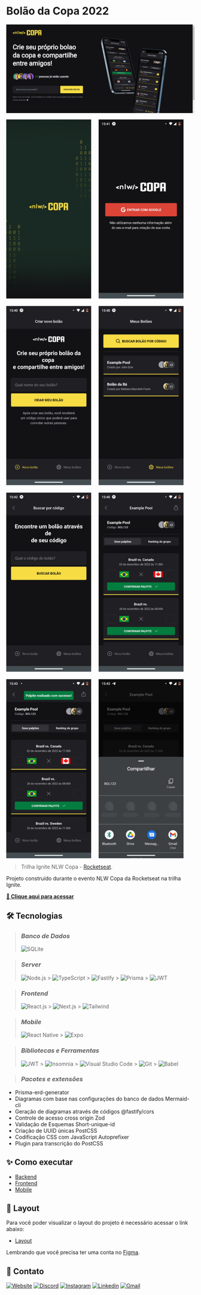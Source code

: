 # **Bolão da Copa 2022**

![web](./.github/web.png)

<div style="display: flex; flex-wrap: wrap; gap: 20px;">
  <img src="./.github/capa.png" alt="capa" style="width: 45%;">
  <img src="./.github/entrar.jpeg" alt="entrar" style="width: 45%;">
  <img src="./.github/criar-bolao.jpeg" alt="criar-bolao" style="width: 45%;">
  <img src="./.github/listagem-bolao.jpeg" alt="listagem-bolao" style="width: 45%;">
  <img src="./.github/buscar-bolao.jpeg" alt="buscar-bolao" style="width: 45%;">
  <img src="./.github/bolao.jpeg" alt="bolao" style="width: 45%;">
  <img src="./.github/bolao-confirmado.jpeg" alt="bolao-confirmado" style="width: 45%;">
  <img src="./.github/compartilhar.jpeg" alt="compartilhar" style="width: 45%;">
</div>

> Trilha Ignite NLW Copa - [Rocketseat](https://lp.rocketseat.com.br/nlw).

Projeto construído durante o evento NLW Copa da Rocketseat na trilha Ignite.

**[🔗 Clique aqui para acessar](https://github.com/Bamarcheti/nlw-copa)**

## **🛠 Tecnologias**

> ### _Banco de Dados_
>
> ![SQLite](https://img.shields.io/badge/SQLite-07405E?style=for-the-badge&logo=sqlite&logoColor=white)

> ### _Server_
>
> ![Node.js](https://img.shields.io/badge/Node.js-339933?style=for-the-badge&logo=nodedotjs&logoColor=white) > ![TypeScript](https://img.shields.io/badge/TypeScript-007ACC?style=for-the-badge&logo=typescript&logoColor=white) > ![Fastify](https://img.shields.io/badge/fastify-202020?style=for-the-badge&logo=fastify&logoColor=white) > ![Prisma](https://img.shields.io/badge/Prisma-3982CE?style=for-the-badge&logo=Prisma&logoColor=white) > ![JWT](https://img.shields.io/badge/JWT-000000?style=for-the-badge&logo=JSON%20web%20tokens&logoColor=white)

> ### _Frontend_
>
> ![React.js](https://img.shields.io/badge/React-20232A?style=for-the-badge&logo=react&logoColor=61DAFB) > ![Next.js](https://img.shields.io/badge/next.js-000000?style=for-the-badge&logo=nextdotjs&logoColor=white) > ![Tailwind](https://img.shields.io/badge/Tailwind_CSS-38B2AC?style=for-the-badge&logo=tailwind-css&logoColor=white)

> ### _Mobile_
>
> ![React Native](https://img.shields.io/badge/React_Native-20232A?style=for-the-badge&logo=react&logoColor=61DAFB) > ![Expo](https://img.shields.io/badge/Expo-1B1F23?style=for-the-badge&logo=expo&logoColor=white)

> ### _Bibliotecas e Ferramentas_
>
> ![JWT](https://img.shields.io/badge/JWT-000000?style=for-the-badge&logo=JSON%20web%20tokens&logoColor=white) > ![Insomnia](https://img.shields.io/badge/Insomnia-5849be?style=for-the-badge&logo=Insomnia&logoColor=white) > ![Visual Studio Code](https://img.shields.io/badge/VSCode-0078D4?style=for-the-badge&logo=visual%20studio%20code&logoColor=white) > ![Git](https://img.shields.io/badge/GIT-E44C30?style=for-the-badge&logo=git&logoColor=white) > ![Babel](https://img.shields.io/badge/Babel-F9DC3E?style=for-the-badge&logo=babel&logoColor=white)

> ### _Pacotes e extensões_

- Prisma-erd-generator
- Diagramas com base nas configurações do banco de dados
  Mermaid-cli
- Geração de diagramas através de códigos
  @fastify/cors
- Controle de acesso cross origin
  Zod
- Validação de Esquemas
  Short-unique-id
- Criação de UUID únicas
  PostCSS
- Codificação CSS com JavaScript
  Autoprefixer
- Plugin para transcrição do PostCSS

## **✨ Como executar**

- [Backend](./server/README.md)
- [Frontend](./web/README.md)
- [Mobile](./mobile/README.md)

## **💄 Layout**

Para você poder visualizar o layout do projeto é necessário acessar o link abaixo:

- [Layout](https://www.figma.com/community/file/1169028343875283461)

Lembrando que você precisa ter uma conta no [Figma](http://figma.com/).

## **💛 Contato**

[<img src='https://img.shields.io/badge/website-000000?style=for-the-badge&logo=About&logoColor=white' alt='Website' height='30'>](https://my-resume-bamarcheti.vercel.app/)
[<img src='https://img.shields.io/badge/Discord-5865F2?style=for-the-badge&logo=discord&logoColor=white' alt='Discord' height='30'>](https://discord.com/channels/@ba_marcheti#3824)
[<img src='https://img.shields.io/badge/Instagram-E4405F?style=for-the-badge&logo=instagram&logoColor=white' alt='Instagram' height='30'>](https://www.instagram.com/ba_marcheti)
[<img src='https://img.shields.io/badge/LinkedIn-0077B5?style=for-the-badge&logo=linkedin&logoColor=white' alt='Linkedin' height='30'>](https://www.linkedin.com/in/barbara-marcheti-fiorin/)
[<img src='https://img.shields.io/badge/Gmail-D14836?style=for-the-badge&logo=gmail&logoColor=white' alt='Gmail' height='30'>](bmarchetifiorin@gmail.com)
